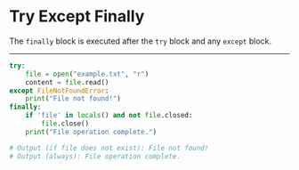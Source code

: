 # Try Except Finally

The `finally` block is executed after the `try` block and any `except` block.

---

```python
try:
    file = open("example.txt", "r")
    content = file.read()
except FileNotFoundError:
    print("File not found!")
finally:
    if 'file' in locals() and not file.closed:
        file.close()
    print("File operation complete.")

# Output (if file does not exist): File not found!
# Output (always): File operation complete.
```